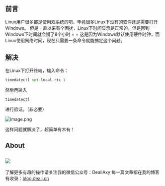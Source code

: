 ## 前言
Linux用户很多都是使用双系统的吧，毕竟很多Linux下没有的软件还是需要打开Windows。
但是一直以来有个困扰，Linux下时间显示是正常的，但是回到Windows下时间就会慢了8个小时 = =
这是因为Windows默认使用硬件时钟，而Linux使用网络时间，现在只需要一条命令就能搞定这个问题。

## 解决
在Linux下打开终端，输入命令：
```python
timedatectl set-local-rtc 1
```
然后再输入
```python
timedatectl
```
进行验证。（非必要）

![image.png](https://upload-images.jianshu.io/upload_images/8869373-dcf0f1f5ddfe9ab9.png?imageMogr2/auto-orient/strip%7CimageView2/2/w/1240)

这样问题就解决了，超简单有木有！

## About
![](https://upload-images.jianshu.io/upload_images/8869373-901590e019f6f85b.png?imageMogr2/auto-orient/strip%7CimageView2/2/w/1240)
---------------
了解更多有趣的操作请关注我的微信公众号：DealiAxy
每一篇文章都在我的博客有收录：[blog.deali.cn](http://blog.deali.cn)
